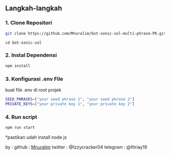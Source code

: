 ## Langkah-langkah

### 1. Clone Repositori

```bash
git clone https://github.com/Mnuralim/bot-sonic-sol-multi-phrase-PK.git
```

```
cd bot-sonic-sol
```

### 2. Instal Dependensi

```bash
npm install
```

### 3. Konfigurasi .env File

buat file .env di root projek

```bash
SEED_PHRASES=["your seed phrase 1", "your seed phrase 2"]
PRIVATE_KEYS=["your private key 1", "your private key 2"]
```

### 4. Run script

```bash
npm run start
```

\*pastikan udah install node js

by :
github : [Mnuralim](https://github.com/Mnuralim)
twitter : @Izzycracker04
telegram : @fitriay19
